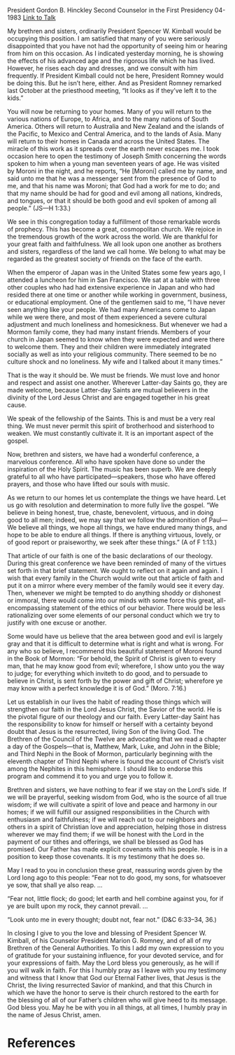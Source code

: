President Gordon B. Hinckley
Second Counselor in the First Presidency
04-1983
[Link to Talk](https://www.churchofjesuschrist.org/study/general-conference/1983/04/fear-not-to-do-good?lang=eng)

My brethren and sisters, ordinarily President Spencer W. Kimball would be occupying this position. I am satisfied that many of you were seriously disappointed that you have not had the opportunity of seeing him or hearing from him on this occasion. As I indicated yesterday morning, he is showing the effects of his advanced age and the rigorous life which he has lived. However, he rises each day and dresses, and we consult with him frequently. If President Kimball could not be here, President Romney would be doing this. But he isn’t here, either. And as President Romney remarked last October at the priesthood meeting, “It looks as if they’ve left it to the kids.”

You will now be returning to your homes. Many of you will return to the various nations of Europe, to Africa, and to the many nations of South America. Others will return to Australia and New Zealand and the islands of the Pacific, to Mexico and Central America, and to the lands of Asia. Many will return to their homes in Canada and across the United States. The miracle of this work as it spreads over the earth never escapes me. I took occasion here to open the testimony of Joseph Smith concerning the words spoken to him when a young man seventeen years of age. He was visited by Moroni in the night, and he reports, “He [Moroni] called me by name, and said unto me that he was a messenger sent from the presence of God to me, and that his name was Moroni; that God had a work for me to do; and that my name should be had for good and evil among all nations, kindreds, and tongues, or that it should be both good and evil spoken of among all people.” (JS—H 1:33.)

We see in this congregation today a fulfillment of those remarkable words of prophecy. This has become a great, cosmopolitan church. We rejoice in the tremendous growth of the work across the world. We are thankful for your great faith and faithfulness. We all look upon one another as brothers and sisters, regardless of the land we call home. We belong to what may be regarded as the greatest society of friends on the face of the earth.

When the emperor of Japan was in the United States some few years ago, I attended a luncheon for him in San Francisco. We sat at a table with three other couples who had had extensive experience in Japan and who had resided there at one time or another while working in government, business, or educational employment. One of the gentlemen said to me, “I have never seen anything like your people. We had many Americans come to Japan while we were there, and most of them experienced a severe cultural adjustment and much loneliness and homesickness. But whenever we had a Mormon family come, they had many instant friends. Members of your church in Japan seemed to know when they were expected and were there to welcome them. They and their children were immediately integrated socially as well as into your religious community. There seemed to be no culture shock and no loneliness. My wife and I talked about it many times.”

That is the way it should be. We must be friends. We must love and honor and respect and assist one another. Wherever Latter-day Saints go, they are made welcome, because Latter-day Saints are mutual believers in the divinity of the Lord Jesus Christ and are engaged together in his great cause.

We speak of the fellowship of the Saints. This is and must be a very real thing. We must never permit this spirit of brotherhood and sisterhood to weaken. We must constantly cultivate it. It is an important aspect of the gospel.

Now, brethren and sisters, we have had a wonderful conference, a marvelous conference. All who have spoken have done so under the inspiration of the Holy Spirit. The music has been superb. We are deeply grateful to all who have participated—speakers, those who have offered prayers, and those who have lifted our souls with music.

As we return to our homes let us contemplate the things we have heard. Let us go with resolution and determination to more fully live the gospel. “We believe in being honest, true, chaste, benevolent, virtuous, and in doing good to all men; indeed, we may say that we follow the admonition of Paul—We believe all things, we hope all things, we have endured many things, and hope to be able to endure all things. If there is anything virtuous, lovely, or of good report or praiseworthy, we seek after these things.” (A of F 1:13.)

That article of our faith is one of the basic declarations of our theology. During this great conference we have been reminded of many of the virtues set forth in that brief statement. We ought to reflect on it again and again. I wish that every family in the Church would write out that article of faith and put it on a mirror where every member of the family would see it every day. Then, whenever we might be tempted to do anything shoddy or dishonest or immoral, there would come into our minds with some force this great, all-encompassing statement of the ethics of our behavior. There would be less rationalizing over some elements of our personal conduct which we try to justify with one excuse or another.

Some would have us believe that the area between good and evil is largely gray and that it is difficult to determine what is right and what is wrong. For any who so believe, I recommend this beautiful statement of Moroni found in the Book of Mormon: “For behold, the Spirit of Christ is given to every man, that he may know good from evil; wherefore, I show unto you the way to judge; for everything which inviteth to do good, and to persuade to believe in Christ, is sent forth by the power and gift of Christ; wherefore ye may know with a perfect knowledge it is of God.” (Moro. 7:16.)

Let us establish in our lives the habit of reading those things which will strengthen our faith in the Lord Jesus Christ, the Savior of the world. He is the pivotal figure of our theology and our faith. Every Latter-day Saint has the responsibility to know for himself or herself with a certainty beyond doubt that Jesus is the resurrected, living Son of the living God. The Brethren of the Council of the Twelve are advocating that we read a chapter a day of the Gospels—that is, Matthew, Mark, Luke, and John in the Bible; and Third Nephi in the Book of Mormon, particularly beginning with the eleventh chapter of Third Nephi where is found the account of Christ’s visit among the Nephites in this hemisphere. I should like to endorse this program and commend it to you and urge you to follow it.

Brethren and sisters, we have nothing to fear if we stay on the Lord’s side. If we will be prayerful, seeking wisdom from God, who is the source of all true wisdom; if we will cultivate a spirit of love and peace and harmony in our homes; if we will fulfill our assigned responsibilities in the Church with enthusiasm and faithfulness; if we will reach out to our neighbors and others in a spirit of Christian love and appreciation, helping those in distress wherever we may find them; if we will be honest with the Lord in the payment of our tithes and offerings, we shall be blessed as God has promised. Our Father has made explicit covenants with his people. He is in a position to keep those covenants. It is my testimony that he does so.

May I read to you in conclusion these great, reassuring words given by the Lord long ago to this people: “Fear not to do good, my sons, for whatsoever ye sow, that shall ye also reap. …

“Fear not, little flock; do good; let earth and hell combine against you, for if ye are built upon my rock, they cannot prevail. …

“Look unto me in every thought; doubt not, fear not.” (D&C 6:33–34, 36.)

In closing I give to you the love and blessing of President Spencer W. Kimball, of his Counselor President Marion G. Romney, and of all of my Brethren of the General Authorities. To this I add my own expression to you of gratitude for your sustaining influence, for your devoted service, and for your expressions of faith. May the Lord bless you generously, as he will if you will walk in faith. For this I humbly pray as I leave with you my testimony and witness that I know that God our Eternal Father lives, that Jesus is the Christ, the living resurrected Savior of mankind, and that this Church in which we have the honor to serve is their church restored to the earth for the blessing of all of our Father’s children who will give heed to its message. God bless you. May he be with you in all things, at all times, I humbly pray in the name of Jesus Christ, amen.

# References
